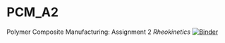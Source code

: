 # PCM_A2
Polymer Composite Manufacturing: Assignment 2 _Rheokinetics_
[![Binder](https://mybinder.org/badge_logo.svg)](https://mybinder.org/v2/gh/RicardoReinke/PCM_A2/HEAD)
